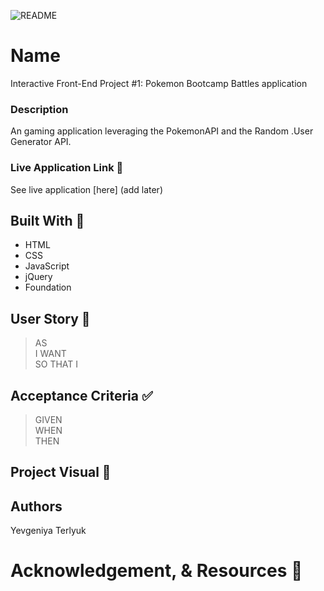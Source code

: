 ![README](https://user-images.githubusercontent.com/77648727/111011992-2a959300-8350-11eb-82a8-9f3affb072fb.png)

# Name 
Interactive Front-End Project #1: Pokemon Bootcamp Battles application

### Description
An gaming application leveraging the PokemonAPI and the Random .User Generator API.

### Live Application Link :eyes:
See live application [here] (add later)


## Built With :toolbox: 
- HTML
- CSS
- JavaScript
- jQuery
- Foundation


## User Story 📖
> AS     
> I WANT        
> SO THAT I     

## Acceptance Criteria ✅
> GIVEN       
> WHEN       
> THEN     

## Project Visual :metal:



## Authors
Yevgeniya Terlyuk

# Acknowledgement, & Resources 🤝
